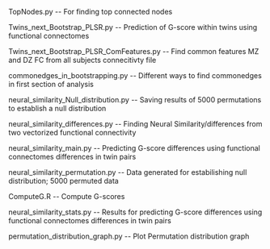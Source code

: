 TopNodes.py
-- For finding top connected nodes

Twins_next_Bootstrap_PLSR.py
-- Prediction of G-score within twins using functional connectomes

Twins_next_Bootstrap_PLSR_ComFeatures.py
-- Find common features MZ and DZ FC from all subjects connecitivty file

commonedges_in_bootstrapping.py
-- Different ways to find commonedges in first section of analysis

neural_similarity_Null_distribution.py
-- Saving results of 5000 permutations to establish a null distribution 

neural_similarity_differences.py
-- Finding Neural Similarity/differences from two vectorized functional connectivity

neural_similarity_main.py
-- Predicting G-score differences using functional connectomes differences in twin pairs

neural_similarity_permutation.py
-- Data generated for estabilishing null distribution; 5000 permuted data

ComputeG.R
-- Compute G-scores

neural_similarity_stats.py
-- Results for predicting G-score differences using functional connectomes differences in twin pairs 

permutation_distribution_graph.py
-- Plot Permutation distribution graph 
